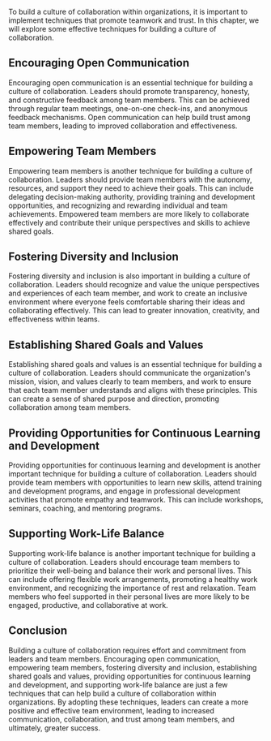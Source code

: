 
To build a culture of collaboration within organizations, it is important to implement techniques that promote teamwork and trust. In this chapter, we will explore some effective techniques for building a culture of collaboration.

Encouraging Open Communication
------------------------------

Encouraging open communication is an essential technique for building a culture of collaboration. Leaders should promote transparency, honesty, and constructive feedback among team members. This can be achieved through regular team meetings, one-on-one check-ins, and anonymous feedback mechanisms. Open communication can help build trust among team members, leading to improved collaboration and effectiveness.

Empowering Team Members
-----------------------

Empowering team members is another technique for building a culture of collaboration. Leaders should provide team members with the autonomy, resources, and support they need to achieve their goals. This can include delegating decision-making authority, providing training and development opportunities, and recognizing and rewarding individual and team achievements. Empowered team members are more likely to collaborate effectively and contribute their unique perspectives and skills to achieve shared goals.

Fostering Diversity and Inclusion
---------------------------------

Fostering diversity and inclusion is also important in building a culture of collaboration. Leaders should recognize and value the unique perspectives and experiences of each team member, and work to create an inclusive environment where everyone feels comfortable sharing their ideas and collaborating effectively. This can lead to greater innovation, creativity, and effectiveness within teams.

Establishing Shared Goals and Values
------------------------------------

Establishing shared goals and values is an essential technique for building a culture of collaboration. Leaders should communicate the organization's mission, vision, and values clearly to team members, and work to ensure that each team member understands and aligns with these principles. This can create a sense of shared purpose and direction, promoting collaboration among team members.

Providing Opportunities for Continuous Learning and Development
---------------------------------------------------------------

Providing opportunities for continuous learning and development is another important technique for building a culture of collaboration. Leaders should provide team members with opportunities to learn new skills, attend training and development programs, and engage in professional development activities that promote empathy and teamwork. This can include workshops, seminars, coaching, and mentoring programs.

Supporting Work-Life Balance
----------------------------

Supporting work-life balance is another important technique for building a culture of collaboration. Leaders should encourage team members to prioritize their well-being and balance their work and personal lives. This can include offering flexible work arrangements, promoting a healthy work environment, and recognizing the importance of rest and relaxation. Team members who feel supported in their personal lives are more likely to be engaged, productive, and collaborative at work.

Conclusion
----------

Building a culture of collaboration requires effort and commitment from leaders and team members. Encouraging open communication, empowering team members, fostering diversity and inclusion, establishing shared goals and values, providing opportunities for continuous learning and development, and supporting work-life balance are just a few techniques that can help build a culture of collaboration within organizations. By adopting these techniques, leaders can create a more positive and effective team environment, leading to increased communication, collaboration, and trust among team members, and ultimately, greater success.
